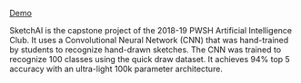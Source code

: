 [Demo](zhuodannychen.github.io)

SketchAI is the capstone project of the 2018-19 PWSH Artificial Intelligence Club. 
It uses a Convolutional Neural Network (CNN) that was hand-trained by students to recognize hand-drawn sketches. 
The CNN was trained to recognize 100 classes using the quick draw dataset. 
It achieves 94% top 5 accuracy with an ultra-light 100k parameter architecture. 
